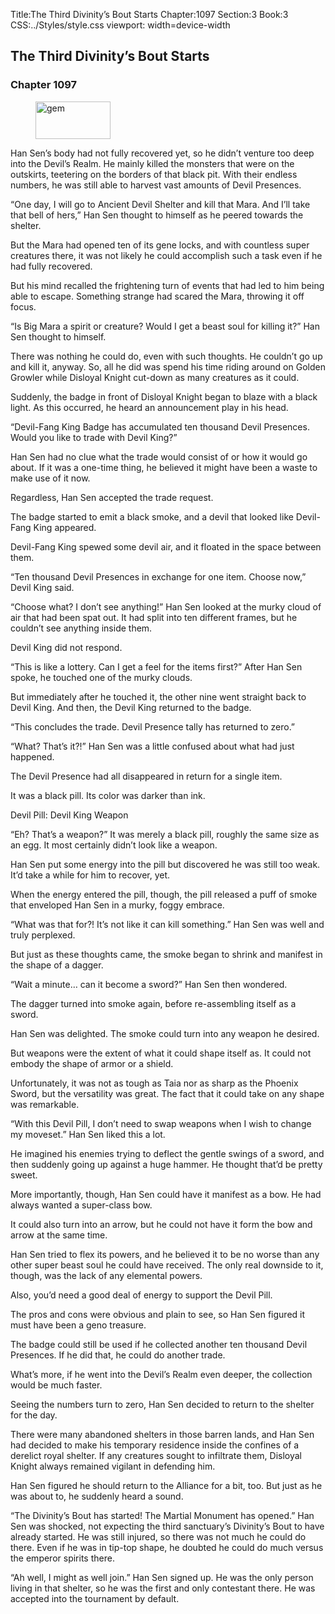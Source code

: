 Title:The Third Divinity’s Bout Starts 
Chapter:1097 
Section:3 
Book:3 
CSS:../Styles/style.css 
viewport: width=device-width
  
## The Third Divinity’s Bout Starts
### Chapter 1097 
<figure>
	<img src="../Images/gem.gif" alt="gem" id="gem" width="120" height="60" />
</figure>
  

  
  Han Sen’s body had not fully recovered yet, so he didn’t venture too deep into the Devil’s Realm. He mainly killed the monsters that were on the outskirts, teetering on the borders of that black pit. With their endless numbers, he was still able to harvest vast amounts of Devil Presences.

“One day, I will go to Ancient Devil Shelter and kill that Mara. And I’ll take that bell of hers,” Han Sen thought to himself as he peered towards the shelter.

But the Mara had opened ten of its gene locks, and with countless super creatures there, it was not likely he could accomplish such a task even if he had fully recovered.

But his mind recalled the frightening turn of events that had led to him being able to escape. Something strange had scared the Mara, throwing it off focus.

“Is Big Mara a spirit or creature? Would I get a beast soul for killing it?” Han Sen thought to himself.

There was nothing he could do, even with such thoughts. He couldn’t go up and kill it, anyway. So, all he did was spend his time riding around on Golden Growler while Disloyal Knight cut-down as many creatures as it could.

Suddenly, the badge in front of Disloyal Knight began to blaze with a black light. As this occurred, he heard an announcement play in his head.

“Devil-Fang King Badge has accumulated ten thousand Devil Presences. Would you like to trade with Devil King?”

Han Sen had no clue what the trade would consist of or how it would go about. If it was a one-time thing, he believed it might have been a waste to make use of it now.

Regardless, Han Sen accepted the trade request.

The badge started to emit a black smoke, and a devil that looked like Devil-Fang King appeared.

Devil-Fang King spewed some devil air, and it floated in the space between them.

“Ten thousand Devil Presences in exchange for one item. Choose now,” Devil King said.

“Choose what? I don’t see anything!” Han Sen looked at the murky cloud of air that had been spat out. It had split into ten different frames, but he couldn’t see anything inside them.

Devil King did not respond.

“This is like a lottery. Can I get a feel for the items first?” After Han Sen spoke, he touched one of the murky clouds.

But immediately after he touched it, the other nine went straight back to Devil King. And then, the Devil King returned to the badge.

“This concludes the trade. Devil Presence tally has returned to zero.”

“What? That’s it?!” Han Sen was a little confused about what had just happened.

The Devil Presence had all disappeared in return for a single item.

It was a black pill. Its color was darker than ink.

Devil Pill: Devil King Weapon

“Eh? That’s a weapon?” It was merely a black pill, roughly the same size as an egg. It most certainly didn’t look like a weapon.

Han Sen put some energy into the pill but discovered he was still too weak. It’d take a while for him to recover, yet.

When the energy entered the pill, though, the pill released a puff of smoke that enveloped Han Sen in a murky, foggy embrace.

“What was that for?! It’s not like it can kill something.” Han Sen was well and truly perplexed.

But just as these thoughts came, the smoke began to shrink and manifest in the shape of a dagger.

“Wait a minute… can it become a sword?” Han Sen then wondered.

The dagger turned into smoke again, before re-assembling itself as a sword.

Han Sen was delighted. The smoke could turn into any weapon he desired.

But weapons were the extent of what it could shape itself as. It could not embody the shape of armor or a shield.

Unfortunately, it was not as tough as Taia nor as sharp as the Phoenix Sword, but the versatility was great. The fact that it could take on any shape was remarkable.

“With this Devil Pill, I don’t need to swap weapons when I wish to change my moveset.” Han Sen liked this a lot.

He imagined his enemies trying to deflect the gentle swings of a sword, and then suddenly going up against a huge hammer. He thought that’d be pretty sweet.

More importantly, though, Han Sen could have it manifest as a bow. He had always wanted a super-class bow.

It could also turn into an arrow, but he could not have it form the bow and arrow at the same time.

Han Sen tried to flex its powers, and he believed it to be no worse than any other super beast soul he could have received. The only real downside to it, though, was the lack of any elemental powers.

Also, you’d need a good deal of energy to support the Devil Pill.

The pros and cons were obvious and plain to see, so Han Sen figured it must have been a geno treasure.

The badge could still be used if he collected another ten thousand Devil Presences. If he did that, he could do another trade.

What’s more, if he went into the Devil’s Realm even deeper, the collection would be much faster.

Seeing the numbers turn to zero, Han Sen decided to return to the shelter for the day.

There were many abandoned shelters in those barren lands, and Han Sen had decided to make his temporary residence inside the confines of a derelict royal shelter. If any creatures sought to infiltrate them, Disloyal Knight always remained vigilant in defending him.

Han Sen figured he should return to the Alliance for a bit, too. But just as he was about to, he suddenly heard a sound.

“The Divinity’s Bout has started! The Martial Monument has opened.” Han Sen was shocked, not expecting the third sanctuary’s Divinity’s Bout to have already started. He was still injured, so there was not much he could do there. Even if he was in tip-top shape, he doubted he could do much versus the emperor spirits there.

“Ah well, I might as well join.” Han Sen signed up. He was the only person living in that shelter, so he was the first and only contestant there. He was accepted into the tournament by default.
